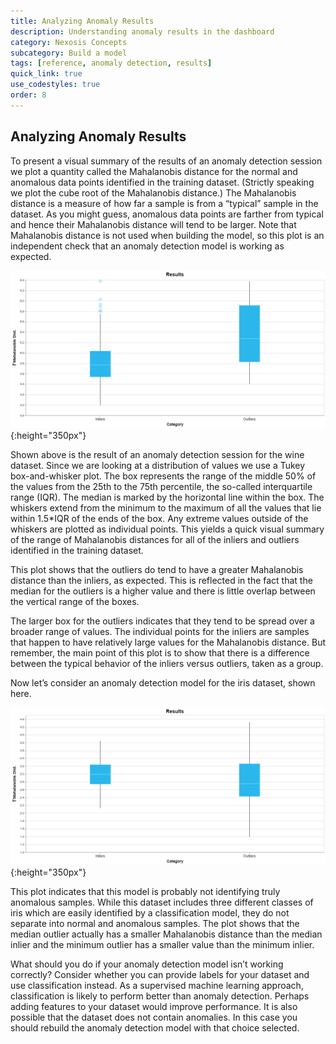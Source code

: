 ```yaml
---
title: Analyzing Anomaly Results
description: Understanding anomaly results in the dashboard
category: Nexosis Concepts
subcategory: Build a model
tags: [reference, anomaly detection, results]
quick_link: true
use_codestyles: true
order: 8
---
```


## Analyzing Anomaly Results

To present a visual summary of the results of an anomaly detection session we plot a quantity called the Mahalanobis distance for the normal and anomalous data points identified in the training dataset. (Strictly speaking we plot the cube root of the Mahalanobis distance.) The Mahalanobis distance is a measure of how far a sample is from a “typical” sample in the dataset. As you might guess, anomalous data points are farther from typical and hence their Mahalanobis distance will tend to be larger. Note that Mahalanobis distance is not used when building the model, so this plot is an independent check that an anomaly detection model is working as expected.

![power regression plot](../assets/img/anomaly_chart1.png){:height="350px"}

Shown above is the result of an anomaly detection session for the wine dataset. Since we are looking at a distribution of values we use a Tukey box-and-whisker plot. The box represents the range of the middle 50% of the values from the 25th to the 75th percentile, the so-called interquartile range (IQR). The median is marked by the horizontal line within the box. The whiskers extend from the minimum to the maximum of all the values that lie within 1.5*IQR of the ends of the box. Any extreme values outside of the whiskers are plotted as individual points. This yields a quick visual summary of the range of Mahalanobis distances for all of the inliers and outliers identified in the training dataset. 

This plot shows that the outliers do tend to have a greater Mahalanobis distance than the inliers, as expected. This is reflected in the fact that the median for the outliers is a higher value and there is little overlap between the vertical range of the boxes.

The larger box for the outliers indicates that they tend to be spread over a broader range of values. The individual points for the inliers are samples that happen to have relatively large values for the Mahalanobis distance. But remember, the main point of this plot is to show that there is a difference between the typical behavior of the inliers versus outliers, taken as a group.

Now let’s consider an anomaly detection model for the iris dataset, shown here.

![power regression plot](../assets/img/bad_anomalies.png){:height="350px"}

This plot indicates that this model is probably not identifying truly anomalous samples. While this dataset includes three different classes of iris which are easily identified by a classification model, they do not separate into normal and anomalous samples. The plot shows that the median outlier actually has a smaller Mahalanobis distance than the median inlier and the minimum outlier has a smaller value than the minimum inlier.

What should you do if your anomaly detection model isn’t working correctly? Consider whether you can provide labels for your dataset and use classification instead. As a supervised machine learning approach, classification is likely to perform better than anomaly detection. Perhaps adding features to your dataset would improve performance. It is also possible that the dataset does not contain anomalies. In this case you should rebuild the anomaly detection model with that choice selected.
